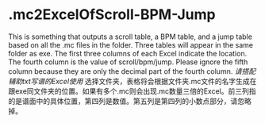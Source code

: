 # .mc2ExcelOfScroll-BPM-Jump
This is something that outputs a scroll table, a BPM table, and a jump table based on all the .mc files in the folder.
Three tables will appear in the same folder as exe. The first three columns of each Excel indicate the location. The fourth column is the value of scroll/bpm/jump. Please ignore the fifth column because they are only the decimal part of the fourth column.
*请搭配辅助txt写谱的Excel使用*
选择文件夹，表格将会根据文件夹.mc文件的名字生成在跟exe同文件夹的位置。如果有多个.mc则会出现.mc数量三倍的Excel。前三列指的是谱面中的具体位置，第四列是数值。第五列是第四列的小数点部分，请忽略掉。

